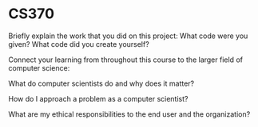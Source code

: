 # CS370

Briefly explain the work that you did on this project: What code were you given? What code did you create yourself?



Connect your learning from throughout this course to the larger field of computer science:

What do computer scientists do and why does it matter?



How do I approach a problem as a computer scientist?



What are my ethical responsibilities to the end user and the organization?

